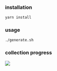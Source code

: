 ### installation

```sh
yarn install
```

### usage

```sh
./generate.sh
```


### collection progress
![](https://github.com/0x572f00/yeti_art_engine/preview.png)
